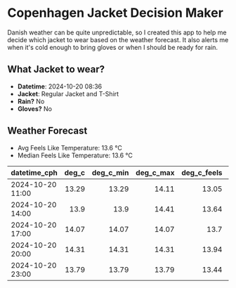 
# Copenhagen Jacket Decision Maker

Danish weather can be quite unpredictable, so I created this app to help me decide which jacket to wear based on the weather forecast. 
It also alerts me when it's cold enough to bring gloves or when I should be ready for rain.

## What Jacket to wear?

- **Datetime**: 2024-10-20 08:36
- **Jacket**: Regular Jacket and T-Shirt
- **Rain?** No
- **Gloves?** No

## Weather Forecast
- Avg Feels Like Temperature: 13.6 °C
- Median Feels Like Temperature: 13.6 °C

| datetime_cph     |   deg_c |   deg_c_min |   deg_c_max |   deg_c_feels | weather   | wind   | rain   |
|:-----------------|--------:|------------:|------------:|--------------:|:----------|:-------|:-------|
| 2024-10-20 11:00 |   13.29 |       13.29 |       14.11 |         13.05 | Clouds    | Low    | None   |
| 2024-10-20 14:00 |   13.9  |       13.9  |       14.41 |         13.64 | Clouds    | Medium | None   |
| 2024-10-20 17:00 |   14.07 |       14.07 |       14.07 |         13.7  | Clouds    | High   | None   |
| 2024-10-20 20:00 |   14.31 |       14.31 |       14.31 |         13.94 | Clouds    | High   | None   |
| 2024-10-20 23:00 |   13.79 |       13.79 |       13.79 |         13.44 | Clouds    | High   | None   |
        
